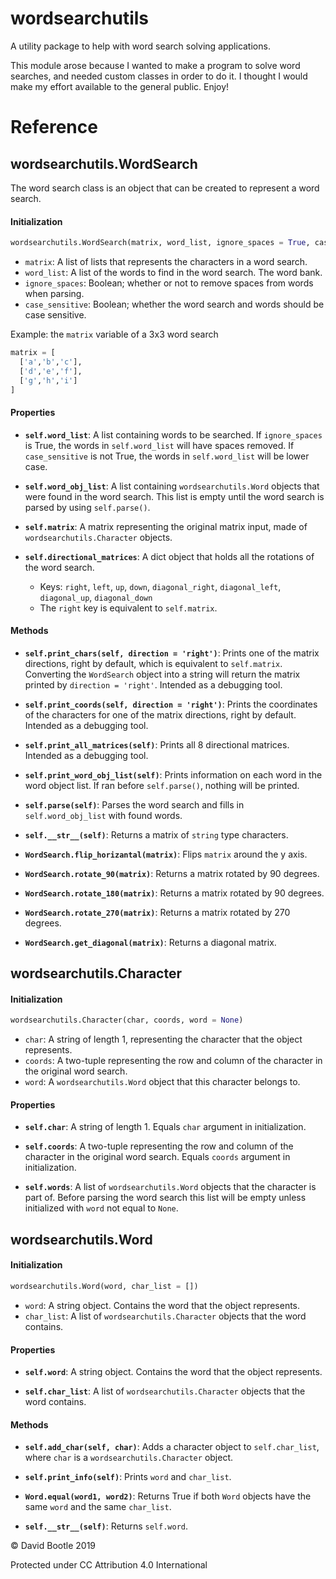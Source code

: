 # wordsearchutils
A utility package to help with word search solving applications.

This module arose because I wanted to make a program to solve word searches, and needed custom classes in order to do it. I thought I would make my effort available to the general public. Enjoy!

# Reference
## wordsearchutils.WordSearch
The word search class is an object that can be created to represent a word search.
#### Initialization
```python
wordsearchutils.WordSearch(matrix, word_list, ignore_spaces = True, case_sensitive = False)
```
- `matrix`: A list of lists that represents the characters in a word search.
- `word_list`: A list of the words to find in the word search. The word bank.
- `ignore_spaces`: Boolean; whether or not to remove spaces from words when parsing.
- `case_sensitive`: Boolean; whether the word search and words should be case sensitive.

Example: the `matrix` variable of a 3x3 word search
```python
matrix = [
  ['a','b','c'],
  ['d','e','f'],
  ['g','h','i']
]
```
#### Properties
- **`self.word_list`**: A list containing words to be searched. If `ignore_spaces` is True, the words in `self.word_list` will have spaces removed. If `case_sensitive` is not True, the words in `self.word_list` will be lower case.

- **`self.word_obj_list`**: A list containing `wordsearchutils.Word` objects that were found in the word search. This list is empty until the word search is parsed by using `self.parse()`.

- **`self.matrix`**: A matrix representing the original matrix input, made of `wordsearchutils.Character` objects.

- **`self.directional_matrices`**: A dict object that holds all the rotations of the word search.
  - Keys: `right`, `left`, `up`, `down`, `diagonal_right`, `diagonal_left`, `diagonal_up`, `diagonal_down`
  - The `right` key is equivalent to `self.matrix`.

#### Methods
- **`self.print_chars(self, direction = 'right')`**:
Prints one of the matrix directions, right by default, which is equivalent to `self.matrix`. Converting the `WordSearch` object into a string will return the matrix printed by `direction = 'right'`. Intended as a debugging tool.

- **`self.print_coords(self, direction = 'right')`**:
Prints the coordinates of the characters for one of the matrix directions, right by default. Intended as a debugging tool.

- **`self.print_all_matrices(self)`**:
Prints all 8 directional matrices. Intended as a debugging tool.

- **`self.print_word_obj_list(self)`**:
Prints information on each word in the word object list. If ran before `self.parse()`, nothing will be printed.

- **`self.parse(self)`**:
Parses the word search and fills in `self.word_obj_list` with found words.

- **`self.__str__(self)`**:
Returns a matrix of `string` type characters.

- **`WordSearch.flip_horizantal(matrix)`**:
Flips `matrix` around the y axis.

- **`WordSearch.rotate_90(matrix)`**:
Returns a matrix rotated by 90 degrees.

- **`WordSearch.rotate_180(matrix)`**:
Returns a matrix rotated by 90 degrees.

- **`WordSearch.rotate_270(matrix)`**:
Returns a matrix rotated by 270 degrees.

- **`WordSearch.get_diagonal(matrix)`**:
Returns a diagonal matrix.

## wordsearchutils.Character
#### Initialization
```python
wordsearchutils.Character(char, coords, word = None)
```
- `char`: A string of length 1, representing the character that the object represents.
- `coords`: A two-tuple representing the row and column of the character in the original word search.
- `word`: A `wordsearchutils.Word` object that this character belongs to.

#### Properties
- **`self.char`**: A string of length 1. Equals `char` argument in initialization.

- **`self.coords`**: A two-tuple representing the row and column of the character in the original word search. Equals `coords` argument in initialization.

- **`self.words`**: A list of `wordsearchutils.Word` objects that the character is part of. Before parsing the word search this list will be empty unless initialized with `word` not equal to `None`.

## wordsearchutils.Word
#### Initialization
```python
wordsearchutils.Word(word, char_list = [])
```
- `word`: A string object. Contains the word that the object represents.
- `char_list`: A list of `wordsearchutils.Character` objects that the word contains.

#### Properties
- **`self.word`**: A string object. Contains the word that the object represents.

- **`self.char_list`**: A list of `wordsearchutils.Character` objects that the word contains.

#### Methods
- **`self.add_char(self, char)`**:
Adds a character object to `self.char_list`, where `char` is a `wordsearchutils.Character` object.

- **`self.print_info(self)`**:
Prints `word` and `char_list`.

- **`Word.equal(word1, word2)`**:
Returns True if both `Word` objects have the same `word` and the same `char_list`.

- **`self.__str__(self)`**:
Returns `self.word`.

© David Bootle 2019

Protected under CC Attribution 4.0 International
